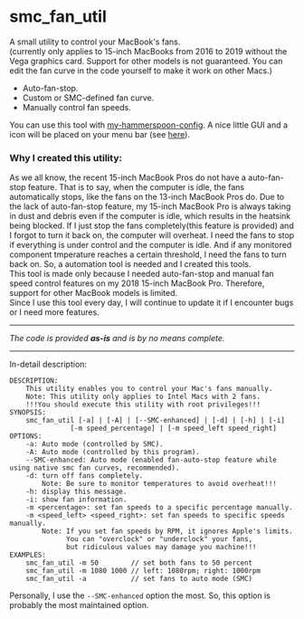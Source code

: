 # smc_fan_util

A small utility to control your MacBook's fans.  
(currently only applies to 15-inch MacBooks from 2016 to 2019 without the Vega graphics card. Support for other models is not guaranteed. You can edit the fan curve in the code yourself to make it work on other Macs.)

- Auto-fan-stop.
- Custom or SMC-defined fan curve.
- Manually control fan speeds.

You can use this tool with [my-hammerspoon-config](https://github.com/charlie0129/my-hammerspoon-config). A nice little GUI and a icon will be placed on your menu bar (see [here](https://github.com/charlie0129/my-hammerspoon-config/blob/master/README.md)).  

### Why I created this utility:
As we all know, the recent 15-inch MacBook Pros do not have a auto-fan-stop feature. That is to say, when the computer is idle, the fans automatically stops, like the fans on the 13-inch MacBook Pros do. Due to the lack of auto-fan-stop feature, my 15-inch MacBook Pro is always taking in dust and debris even if the computer is idle, which results in the heatsink being blocked. If I just stop the fans completely(this feature is provided) and I forgot to turn it back on, the computer will overheat. I need the fans to stop if everything is under control and the computer is idle. And if any monitored component tmperature reaches a certain threshold, I need the fans to turn back on. So, a automation tool is needed and I created this tools.  
This tool is made only because I needed auto-fan-stop and manual fan speed control features on my 2018 15-inch MacBook Pro. Therefore, support for other MacBook models is limited.  
Since I use this tool every day, I will continue to update it if I encounter bugs or I need more features.  

---
*The code is provided **as-is** and is by no means complete.*  

---

In-detail description:  

```
DESCRIPTION:
    This utility enables you to control your Mac's fans manually.
    Note: This utility only applies to Intel Macs with 2 fans.
    !!!You should execute this utility with root privileges!!!
SYNOPSIS:
    smc_fan_util [-a] | [-A] | [--SMC-enhanced] | [-d] | [-h] | [-i]
               [-m speed_percentage] | [-m speed_left speed_right]
OPTIONS:
    -a: Auto mode (controlled by SMC).
    -A: Auto mode (controlled by this program).
    --SMC-enhanced: Auto mode (enabled fan-auto-stop feature while using native smc fan curves, recommended).
    -d: turn off fans completely.
        Note: Be sure to monitor temperatures to avoid overheat!!!
    -h: display this message.
    -i: show fan information.
    -m <percentage>: set fan speeds to a specific percentage manually.
    -m <speed_left> <speed_right>: set fan speeds to specific speeds manually.
        Note: If you set fan speeds by RPM, it ignores Apple's limits.
              You can "overclock" or "underclock" your fans,
              but ridiculous values may damage you machine!!!
EXAMPLES:
    smc_fan_util -m 50        // set both fans to 50 percent
    smc_fan_util -m 1080 1000 // left: 1080rpm; right: 1000rpm
    smc_fan_util -a           // set fans to auto mode (SMC)
```
Personally, I use the `--SMC-enhanced` option the most. So, this option is probably the most maintained option.